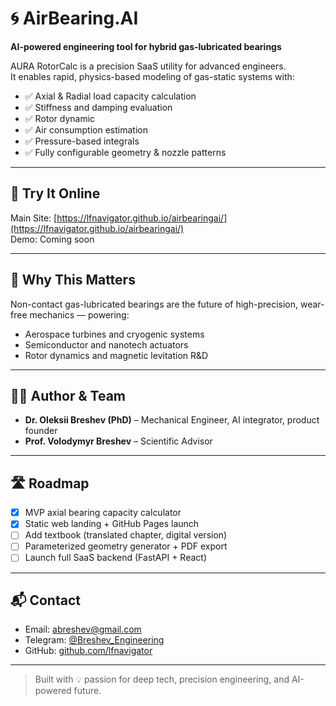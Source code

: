 # 🌀 AirBearing.AI

**AI-powered engineering tool for hybrid gas-lubricated bearings**

AURA RotorCalc is a precision SaaS utility for advanced engineers.  
It enables rapid, physics-based modeling of gas-static systems with:

- ✅ Axial & Radial load capacity calculation
- ✅ Stiffness and damping evaluation
- ✅ Rotor dynamic
- ✅ Air consumption estimation
- ✅ Pressure-based integrals
- ✅ Fully configurable geometry & nozzle patterns

---

## 🚀 Try It Online

Main Site: [https://lfnavigator.github.io/airbearingai/](https://lfnavigator.github.io/airbearingai/)  
Demo: Coming soon

---

## 🧠 Why This Matters

Non-contact gas-lubricated bearings are the future of high-precision, wear-free mechanics — powering:

- Aerospace turbines and cryogenic systems  
- Semiconductor and nanotech actuators  
- Rotor dynamics and magnetic levitation R&D  

---

## 🧑‍🔬 Author & Team

- **Dr. Oleksii Breshev (PhD)** – Mechanical Engineer, AI integrator, product founder  
- **Prof. Volodymyr Breshev** – Scientific Advisor  

---

## 🛣️ Roadmap

- [x] MVP axial bearing capacity calculator  
- [x] Static web landing + GitHub Pages launch  
- [ ] Add textbook (translated chapter, digital version)  
- [ ] Parameterized geometry generator + PDF export  
- [ ] Launch full SaaS backend (FastAPI + React)

---

## 📬 Contact

- Email: abreshev@gmail.com  
- Telegram: [@Breshev_Engineering](https://t.me/Breshev_Engineering)  
- GitHub: [github.com/lfnavigator](https://github.com/lfnavigator)

---

> Built with 💡 passion for deep tech, precision engineering, and AI-powered future.
